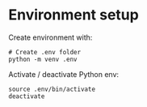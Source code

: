 # Environment setup

Create environment with: 
```
# Create .env folder
python -m venv .env 
```

Activate / deactivate Python env: 
```
source .env/bin/activate 
deactivate
```